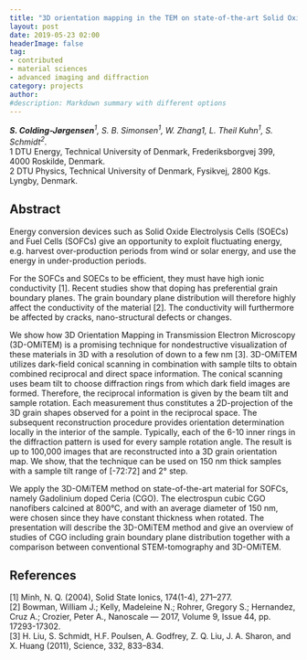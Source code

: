 ```yaml
---
title: "3D orientation mapping in the TEM on state-of-the-art Solid Oxide Fuel Cell material CGO"
layout: post
date: 2019-05-23 02:00
headerImage: false
tag:
- contributed
- material sciences
- advanced imaging and diffraction
category: projects
author:
#description: Markdown summary with different options
---
```


_**S. Colding-Jørgensen**<sup>1</sup>, S. B. Simonsen<sup>1</sup>, W. Zhang1, L. Theil Kuhn<sup>1</sup>, S. Schmidt<sup>2</sup>._<br/>
1 DTU Energy, Technical University of Denmark, Frederiksborgvej 399, 4000 Roskilde, Denmark.<br/>
2 DTU Physics, Technical University of Denmark, Fysikvej, 2800 Kgs. Lyngby, Denmark.<br/>

## Abstract

Energy conversion devices such as Solid Oxide Electrolysis Cells (SOECs) and Fuel Cells (SOFCs) give an opportunity to exploit fluctuating energy, e.g. harvest over-production periods from wind or solar energy, and use the energy in under-production periods.<br/>

For the SOFCs and SOECs to be efficient, they must have high ionic conductivity [1]. Recent studies show that doping has preferential grain boundary planes. The grain boundary plane distribution will therefore highly affect the conductivity of the material [2]. The conductivity will furthermore be affected by cracks, nano-structural defects or changes.<br/>

We show how 3D Orientation Mapping in Transmission Electron Microscopy (3D-OMiTEM) is a promising technique for nondestructive visualization of these materials in 3D with a resolution of down to a few nm [3]. 3D-OMiTEM utilizes dark-field conical scanning in combination with sample tilts to obtain combined reciprocal and direct space information.  The conical scanning uses beam tilt to choose diffraction rings from which dark field images are formed. Therefore, the reciprocal information is given by the beam tilt and sample rotation. Each measurement thus constitutes a 2D-projection of the 3D grain shapes observed for a point in the reciprocal space. The subsequent reconstruction procedure provides orientation determination locally in the interior of the sample. Typically, each of the 6-10 inner rings in the diffraction pattern is used for every sample rotation angle. The result is up to 100,000 images that are reconstructed into a 3D grain orientation map. We show, that the technique can be used on 150 nm thick samples with a sample tilt range of [-72:72] and 2° step.<br/>

We apply the 3D-OMiTEM method on state-of-the-art material for SOFCs, namely Gadolinium doped Ceria (CGO). The electrospun cubic CGO nanofibers calcined at 800°C, and with an average diameter of 150 nm, were chosen since they have constant thickness when rotated. The presentation will describe the 3D-OMiTEM method and give an overview of studies of CGO including grain boundary plane distribution together with a comparison between conventional STEM-tomography and 3D-OMiTEM.<br/>

## References
[1] Minh, N. Q. (2004), Solid State Ionics, 174(1-4), 271–277.<br/>
[2] Bowman, William J.; Kelly, Madeleine N.; Rohrer, Gregory S.; Hernandez, Cruz A.; Crozier, Peter A., Nanoscale — 2017, Volume 9, Issue 44, pp. 17293-17302.<br/>
[3] H. Liu, S. Schmidt, H.F. Poulsen, A. Godfrey, Z. Q. Liu, J. A. Sharon, and X. Huang (2011), Science, 332, 833–834.<br/>
